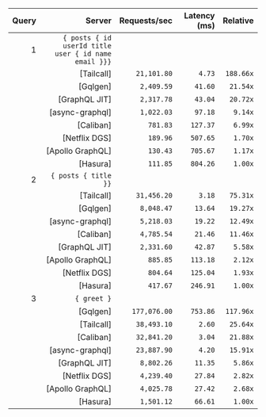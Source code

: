 <!-- PERFORMANCE_RESULTS_START -->

| Query | Server | Requests/sec | Latency (ms) | Relative |
|-------:|--------:|--------------:|--------------:|---------:|
| 1 | `{ posts { id userId title user { id name email }}}` |
|| [Tailcall] | `21,101.80` | `4.73` | `188.66x` |
|| [Gqlgen] | `2,409.59` | `41.60` | `21.54x` |
|| [GraphQL JIT] | `2,317.78` | `43.04` | `20.72x` |
|| [async-graphql] | `1,022.03` | `97.18` | `9.14x` |
|| [Caliban] | `781.83` | `127.37` | `6.99x` |
|| [Netflix DGS] | `189.96` | `507.65` | `1.70x` |
|| [Apollo GraphQL] | `130.43` | `705.67` | `1.17x` |
|| [Hasura] | `111.85` | `804.26` | `1.00x` |
| 2 | `{ posts { title }}` |
|| [Tailcall] | `31,456.20` | `3.18` | `75.31x` |
|| [Gqlgen] | `8,048.47` | `13.64` | `19.27x` |
|| [async-graphql] | `5,218.03` | `19.22` | `12.49x` |
|| [Caliban] | `4,785.54` | `21.46` | `11.46x` |
|| [GraphQL JIT] | `2,331.60` | `42.87` | `5.58x` |
|| [Apollo GraphQL] | `885.85` | `113.18` | `2.12x` |
|| [Netflix DGS] | `804.64` | `125.04` | `1.93x` |
|| [Hasura] | `417.67` | `246.91` | `1.00x` |
| 3 | `{ greet }` |
|| [Gqlgen] | `177,076.00` | `753.86` | `117.96x` |
|| [Tailcall] | `38,493.10` | `2.60` | `25.64x` |
|| [Caliban] | `32,841.20` | `3.04` | `21.88x` |
|| [async-graphql] | `23,887.90` | `4.20` | `15.91x` |
|| [GraphQL JIT] | `8,802.26` | `11.35` | `5.86x` |
|| [Netflix DGS] | `4,239.40` | `27.84` | `2.82x` |
|| [Apollo GraphQL] | `4,025.78` | `27.42` | `2.68x` |
|| [Hasura] | `1,501.12` | `66.61` | `1.00x` |

<!-- PERFORMANCE_RESULTS_END -->
